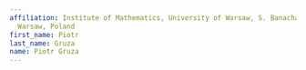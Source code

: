 ```yaml
---
affiliation: Institute of Mathematics, University of Warsaw, S. Banacha 2, 02-097
  Warsaw, Poland
first_name: Piotr
last_name: Gruza
name: Piotr Gruza
---
```

